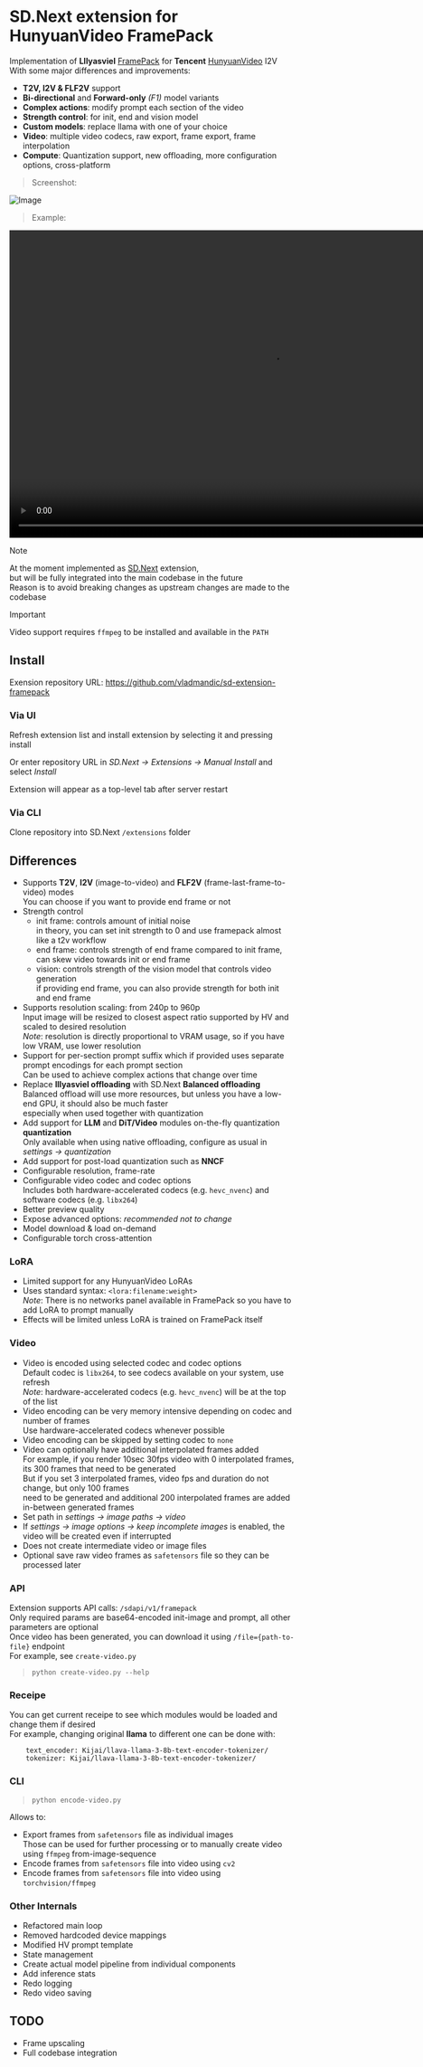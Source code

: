 # SD.Next extension for HunyuanVideo FramePack

Implementation of **Lllyasviel** [FramePack](https://lllyasviel.github.io/frame_pack_gitpage/) for **Tencent** [HunyuanVideo](https://huggingface.co/tencent/HunyuanVideo) I2V  
With some major differences and improvements:
- **T2V, I2V & FLF2V** support  
- **Bi-directional** and **Forward-only** *(F1)* model variants
- **Complex actions**: modify prompt each section of the video  
- **Strength control**: for init, end and vision model  
- **Custom models**: replace llama with one of your choice  
- **Video**: multiple video codecs, raw export, frame export, frame interpolation  
- **Compute**: Quantization support, new offloading, more configuration options, cross-platform  

> Screenshot:

![Image](https://github.com/user-attachments/assets/68ee7cc3-dd80-4b40-bede-dda7d7bc47c8)

> Example:

<video width=928 height=544 src="https://github.com/user-attachments/assets/59566791-a901-4703-91f3-e4053e03d7c3"></video>

> [!NOTE]
> At the moment implemented as [SD.Next](https://github.com/vladmandic/sdnext) extension,  
> but will be fully integrated into the main codebase in the future  
> Reason is to avoid breaking changes as upstream changes are made to the codebase  

> [!IMPORTANT]
> Video support requires `ffmpeg` to be installed and available in the `PATH`  

## Install

Exension repository URL: <https://github.com/vladmandic/sd-extension-framepack>

### Via UI  

Refresh extension list and install extension by selecting it and pressing install

Or enter repository URL in *SD.Next -> Extensions -> Manual Install* and select *Install*  

Extension will appear as a top-level tab after server restart  

### Via CLI  

Clone repository into SD.Next `/extensions` folder

## Differences

- Supports **T2V**, **I2V** (image-to-video) and **FLF2V** (frame-last-frame-to-video) modes  
  You can choose if you want to provide end frame or not  
- Strength control  
  - init frame: controls amount of initial noise  
    in theory, you can set init strength to 0 and use framepack almost like a t2v workflow  
  - end frame: controls strength of end frame compared to init frame, can skew video towards init or end frame  
  - vision: controls strength of the vision model that controls video generation  
  if providing end frame, you can also provide strength for both init and end frame  
- Supports resolution scaling: from 240p to 960p  
  Input image will be resized to closest aspect ratio supported by HV and scaled to desired resolution  
  *Note*: resolution is directly proportional to VRAM usage, so if you have low VRAM, use lower resolution  
- Support for per-section prompt suffix which if provided uses separate prompt encodings for each prompt section  
  Can be used to achieve complex actions that change over time  
- Replace **lllyasviel offloading** with SD.Next **Balanced offloading**  
  Balanced offload will use more resources, but unless you have a low-end GPU, it should also be much faster  
  especially when used together with quantization  
- Add support for **LLM** and **DiT/Video** modules on-the-fly quantization **quantization**  
  Only available when using native offloading, configure as usual in *settings -> quantization*  
- Add support for post-load quantization such as **NNCF**  
- Configurable resolution, frame-rate  
- Configurable video codec and codec options  
  Includes both hardware-accelerated codecs (e.g. `hevc_nvenc`) and software codecs (e.g. `libx264`)  
- Better preview quality  
- Expose advanced options: *recommended not to change*  
- Model download & load on-demand  
- Configurable torch cross-attention  

### LoRA

- Limited support for any HunyuanVideo LoRAs
- Uses standard syntax: `<lora:filename:weight>`  
  *Note*: There is no networks panel available in FramePack so you have to add LoRA to prompt manually  
- Effects will be limited unless LoRA is trained on FramePack itself 

### Video

- Video is encoded using selected codec and codec options  
  Default codec is `libx264`, to see codecs available on your system, use refresh  
  *Note*: hardware-accelerated codecs (e.g. `hevc_nvenc`) will be at the top of the list  
- Video encoding can be very memory intensive depending on codec and number of frames  
  Use hardware-accelerated codecs whenever possible  
- Video encoding can be skipped by setting codec to `none`
- Video can optionally have additional interpolated frames added  
  For example, if you render 10sec 30fps video with 0 interpolated frames,  
  its 300 frames that need to be generated  
  But if you set 3 interpolated frames, video fps and duration do not change, but only 100 frames  
  need to be generated and additional 200 interpolated frames are added in-between generated frames  
- Set path in *settings -> image paths -> video*  
- If *settings -> image options -> keep incomplete images* is enabled, the video will be created even if interrupted  
- Does not create intermediate video or image files  
- Optional save raw video frames as `safetensors` file so they can be processed later  

### API

Extension supports API calls: `/sdapi/v1/framepack`  
Only required params are base64-encoded init-image and prompt, all other parameters are optional  
Once video has been generated, you can download it using `/file={path-to-file}` endpoint  
For example, see `create-video.py`

> `python create-video.py --help`

### Receipe

You can get current receipe to see which modules would be loaded and change them if desired  
For example, changing original **llama** to different one can be done with:  

```log
    text_encoder: Kijai/llava-llama-3-8b-text-encoder-tokenizer/
    tokenizer: Kijai/llava-llama-3-8b-text-encoder-tokenizer/
```

### CLI

> `python encode-video.py`

Allows to:  
- Export frames from `safetensors` file as individual images  
  Those can be used for further processing or to manually create video using `ffmpeg` from-image-sequence  
- Encode frames from `safetensors` file into video using `cv2`  
- Encode frames from `safetensors` file into video using `torchvision/ffmpeg`  

### Other Internals

- Refactored main loop  
- Removed hardcoded device mappings  
- Modified HV prompt template  
- State management  
- Create actual model pipeline from individual components  
- Add inference stats  
- Redo logging  
- Redo video saving  

## TODO

- Frame upscaling
- Full codebase integration
